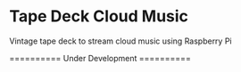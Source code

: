 # Tape Deck Cloud Music
Vintage tape deck to stream cloud music using Raspberry Pi

========== Under Development ==========
